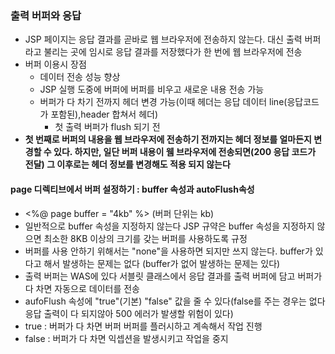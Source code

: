 ### 출력 버퍼와 응답
* JSP 페이지는 응답 결과를 곧바로 웹 브라우저에 전송하지 않는다. 대신 출력 버퍼라고 불리는 곳에 임시로 응답 결과를 저장했다가 한 번에 웹 브라우저에 전송
* 버퍼 이용시 장점
  * 데이터 전송 성능 향상
  * JSP 실행 도중에 버퍼에 버퍼를 비우고 새로운 내용 전송 가능
  * 버퍼가 다 차기 전까지 헤더 변경 가능(이때 헤더는 응답 데이터 line(응답코드가 포함된),header 합쳐서 헤더)
     * 첫 출력 버퍼가 flush 되기 전
* **첫 번째로 버퍼의 내용을 웹 브라우저에 전송하기 전까지는 헤더 정보를 얼마든지 변경할 수 있다. 하지만, 일단 버퍼 내용이 웸 브라우저에 전송되면(200 응답 코드가 전달) 그 이후로는 헤더 정보를 변경해도 적용 되지 않는다**
#### page 디렉티브에서 버퍼 설정하기 : buffer 속성과 autoFlush속성
* <%@ page buffer = "4kb" %> (버퍼 단위는 kb)
* 일반적으로 buffer 속성을 지정하지 않는다 JSP 규약은 buffer 속성을 지정하지 않으면 최소한 8KB 이상의 크기를 갖는 버퍼를 사용하도록 규정
* 버퍼를 사용 안하기 위해서는 "none"을 사용하면 되지만 쓰지 않는다. buffer가 있다고 해서 발생하는 문제는 없다 (buffer가 없어 발생하는 문제는 있다)
* 출력 버퍼는 WAS에 있다 서블릿 클래스에서 응답 결과를 출력 버퍼에 담고 버퍼가 다 차면 자동으로 데이터를 전송
* aufoFlush 속성에 "true"(기본) "false" 값을 줄 수 있다(false를 주는 경우는 없다 응답 출력이 다 되지않아 500 에러가 발생할 위험이 있다)
* true : 버퍼가 다 차면 버퍼 버퍼를 플러시하고 계속해서 작업 진행
* false : 버퍼가 다 차면 익셉션을 발생시키고 작업을 중지
